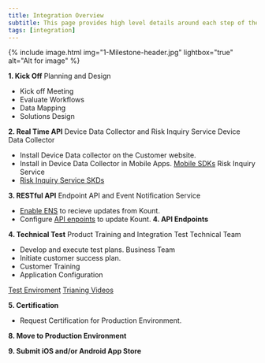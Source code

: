 ```yaml
---
title: Integration Overview
subtitle: This page provides high level details around each step of the integration process. 
tags: [integration]
---
```


{% include image.html img="1-Milestone-header.jpg" lightbox="true" alt="Alt for image" %}


**1. Kick Off** Planning and Design
* Kick off Meeting 
 * Evaluate Workflows 
 * Data Mapping 
 * Solutions Design

**2. Real Time API** Device Data Collector and Risk Inquiry Service
 Device Data Collector 
 * Install Device Data collector on the Customer website. 
 * Install in Device Data Collector in Mobile Apps. [Mobile SDKs](https://kount.github.io/docs/dc-sdk/)
 Risk Inquiry Service
 * [Risk Inquiry Service SKDs](https://kount.github.io/docs/ris-sdk/)

**3. RESTful API** Endpoint API and Event Notification Service
 * [Enable ENS](https://kount.github.io/docs/ens-main/) to recieve updates from Kount.
 * Configure [API enpoints](https://kount.github.io/docs/api-endpoints/) to update Kount. **4. API Endpoints**

**4. Technical Test** Product Training and Integration Test
Technical Team 
 * Develop and execute test plans. 
Business Team  
 * Initiate customer success plan. 
 * Customer Training
 * Application Configuration

<a class="uk-button uk-badge uk-button-default uk-width-1-2" href="https://awc.test.kount.net/">Test Enviroment</a>
<a class="uk-button uk-badge uk-button-default uk-width-1-2" href="https://support.kount.com/s/article/Training-Videos">Trianing Videos</a>

**5. Certification**
* Request Certification for Production Environment. 

**8. Move to Production Environment**

**9. Submit iOS and/or Android App Store**
 
